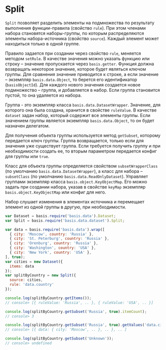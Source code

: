 # Split

`Split` позволяет разделить элементы на подмножества по результату выполнения функции-правила (свойство `rule`). При этом членами набора становятся наборы-группы, по которым распределяются элементы набора-источника (свойство `source`). Каждый элемент может находиться только в одной группе.

Правило задается при создании через свойство `rule`, меняется методом `setRule`.
В качестве значения можно указать функцию или строку – значение пропускается через `basis.getter`.
Функция должна возвращать некоторое значение, которое будет являться ключом группы.
Для сравнения значение приводится к строке, а если значение – экземпляр `basis.data.Object`, то берется его идентификатор (`basisObjectId`).
Для каждого нового значения создается новое подмножество – группа, и добавляется в набор.
Если группа становится пустой, то она удаляется из набора.

Группа - это экземпляр класса `basis.data.DatasetWrapper`. Значение, для которого она была создана, хранится в свойстве `ruleValue`. В качестве `dataset` задан набор, который содержит все элементы группы. Если значением группы является экземпляр `basis.data.Object`, то он будет назначен делегатом.

Для получения объекта группы используется метод `getSubset`, которому передается ключ группы. Группа возвращается, только если для значения уже существует группа. Если требуется получить группу и при необходимости создать ее, то вторым параметром передается конфиг для группы или `true`.

Класс для объекта группы определяется свойством `subsetWrapperClass` (по умолчанию `basis.data.DatasetWrapper`), а класс для набора – `subsetClass` (по умолчанию `basis.data.ReadOnlyDataset`). Управляет группами экземпляр класса `basis.object.KeyObjectMap`. Его можно задать при создании набора, указав в свойстве `keyMap` экземпляр `basis.object.KeyObjectMap` или конфиг для него.

Набор слушает изменения в элементах источника и перемещает элемент из одной группы в другую, при необходимости.

```js
var Dataset = basis.require('basis.data').Dataset;
var Split = basis.require('basis.data.dataset').Split;

var data = basis.require('basis.data').wrap([
  { city: 'Moscow', country: 'Russia' },
  { city: 'St. Peterburg', country: 'Russia' },
  { city: 'Orenburg', country: 'Russia' },
  { city: 'Washington', country: 'USA' },
  { city: 'New York', country: 'USA' },
], true);
var cities = new Dataset({
  items: data
});
var splitByCountry = new Split({
  source: cities,
  rule: 'data.country'
});

console.log(splitByCountry.getItems());
// console> [{ ruleValue: 'Russia', .. }, { ruleValue: 'USA', .. }]

console.log(splitByCountry.getSubset('Russia', true).itemCount);
// console> 3

console.log(splitByCountry.getSubset('Russia', true).getValues('data.city'));
// console> [{ data: { city: 'Moscow', .. }, .. }, .. ]

console.log(splitByCountry.getSubset('Unknown'));
// console> undefined
```
